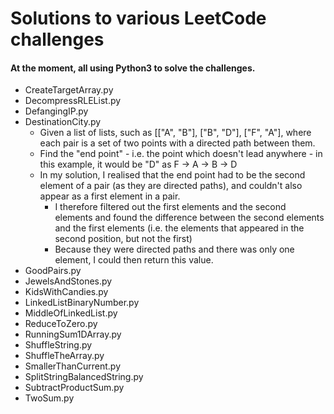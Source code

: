 # Solutions to various LeetCode challenges

#### At the moment, all using Python3 to solve the challenges.

- CreateTargetArray.py
- DecompressRLEList.py
- DefangingIP.py
- DestinationCity.py
  - Given a list of lists, such as [["A", "B"], ["B", "D"], ["F", "A"], where each pair is a set of two points with a directed path between them.
  - Find the "end point" - i.e. the point which doesn't lead anywhere - in this example, it would be "D" as F -> A -> B -> D
  - In my solution, I realised that the end point had to be the second element of a pair (as they are directed paths), and couldn't also appear as a first element in a pair.
    - I therefore filtered out the first elements and the second elements and found the difference between the second elements and the first elements (i.e. the elements that appeared in the second position, but not the first)
    - Because they were directed paths and there was only one element, I could then return this value.
- GoodPairs.py
- JewelsAndStones.py
- KidsWithCandies.py
- LinkedListBinaryNumber.py
- MiddleOfLinkedList.py
- ReduceToZero.py
- RunningSum1DArray.py
- ShuffleString.py
- ShuffleTheArray.py
- SmallerThanCurrent.py
- SplitStringBalancedString.py
- SubtractProductSum.py
- TwoSum.py
